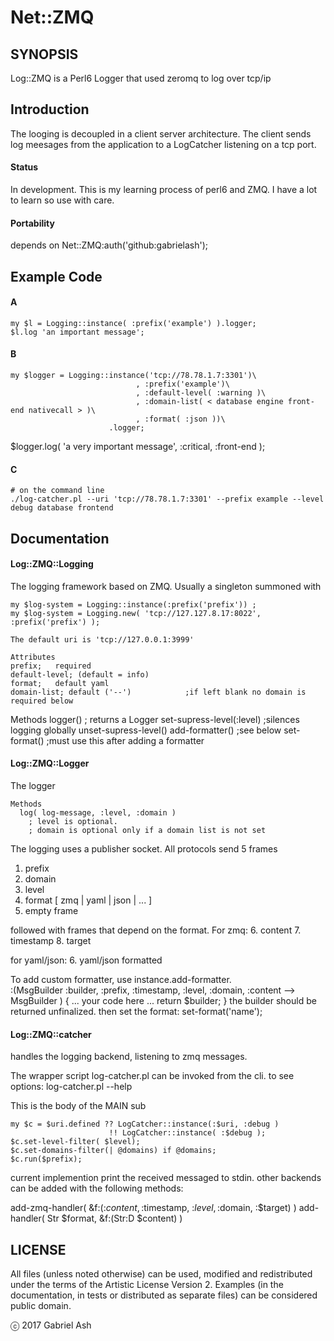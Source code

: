 # Net::ZMQ

## SYNOPSIS

Log::ZMQ is a Perl6 Logger that used zeromq to log over tcp/ip

## Introduction

The looging is decoupled in a client server architecture. The client sends
log meesages from the application to a LogCatcher listening on a tcp port.

#### Status

In development. This is my learning process of perl6 and ZMQ. I have a lot to learn so use with care.


#### Portability
  depends on Net::ZMQ:auth('github:gabrielash');

## Example Code

#### A
    my $l = Logging::instance( :prefix('example') ).logger;
    $l.log 'an important message';

#### B
    my $logger = Logging::instance('tcp://78.78.1.7:3301')\
                                , :prefix('example')\
                                , :default-level( :warning )\
                                , :domain-list( < database engine front-end nativecall > )\
                                , :format( :json ))\
                          .logger;      

  $logger.log( 'a very important message', :critical, :front-end );

#### C
    # on the command line
    ./log-catcher.pl --uri 'tcp://78.78.1.7:3301' --prefix example --level debug database frontend

## Documentation

#### Log::ZMQ::Logging

  The logging framework based on ZMQ. Usually a singleton summoned with

    my $log-system = Logging::instance(:prefix('prefix')) ;
    my $log-system = Logging.new( 'tcp://127.127.8.17:8022', :prefix('prefix') );

    The default uri is 'tcp://127.0.0.1:3999'

    Attributes
    prefix;   required
    default-level; (default = info)
    format;   default yaml
    domain-list; default ('--')            ;if left blank no domain is required below

  Methods
    logger()  ; returns a Logger
    set-supress-level(:level)               ;silences logging globally
    unset-supress-level()
    add-formatter()                         ;see below
    set-format()                            ;must use this after adding a formatter


#### Log::ZMQ::Logger

The logger

    Methods
      log( log-message, :level, :domain )
        ; level is optional.
        ; domain is optional only if a domain list is not set


The logging uses a publisher socket. All protocols send 5 frames
  1. prefix
  2. domain
  3. level
  4. format [ zmq | yaml | json | ... ]
  5. empty frame

followed with frames that depend on the format.
For zmq:
  6. content
  7. timestamp
  8. target

for yaml/json:
  6. yaml/json formatted  

To add custom formatter, use instance.add-formatter.  
  :(MsgBuilder :builder, :prefix, :timestamp, :level, :domain,  :content
                        --> MsgBuilder ) {
  ... your code here ...
  return $builder;
  }
    the builder should be returned unfinalized.
  then set the format:
    set-format('name');

#### Log::ZMQ::catcher

handles the logging backend, listening to zmq messages.

The wrapper script log-catcher.pl can be invoked from the cli. to see options:
    log-catcher.pl --help

This is the body of the MAIN sub

    my $c = $uri.defined ?? LogCatcher::instance(:$uri, :debug )
                          !! LogCatcher::instance( :$debug );
    $c.set-level-filter( $level);
    $c.set-domains-filter(| @domains) if @domains;
    $c.run($prefix);

current implemention print the received messaged to stdin. other backends can be added
with the following methods:

  add-zmq-handler( &f:(:$content, :$timestamp, :$level, :$domain, :$target) )
  add-handler( Str $format,  &f:(Str:D $content) )


## LICENSE

All files (unless noted otherwise) can be used, modified and redistributed
under the terms of the Artistic License Version 2. Examples (in the
documentation, in tests or distributed as separate files) can be considered
public domain.

ⓒ 2017 Gabriel Ash
